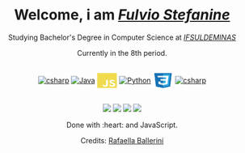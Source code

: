 <div>
  <h1 align="center">Welcome, i am <a href="https://fustsiju.github.io/devfustsiju/"><i>Fulvio Stefanine</i></a></h1>
  <p align="center">Studying Bachelor's Degree in Computer Science at  <a href="https://portal.pas.ifsuldeminas.edu.br"><i>IFSULDEMINAS</i></a>
  <br>
  <p align="center">Currently in the 8th period.</p>
</div>

<div align="center" valign="top"><br>
  <a href="https://github.com/stars/fustsiju/lists/c#"><img align="center" alt="csharp" height="30" width="40" src="https://cdn.jsdelivr.net/gh/devicons/devicon@latest/icons/csharp/csharp-original.svg"></a>
  <a href="https://github.com/stars/fustsiju/lists/java"><img align="center" alt="Java" height="30" width="40" src="https://raw.githubusercontent.com/jmnote/z-icons/master/svg/java.svg"></a>
  <a href="https://github.com/stars/fustsiju/lists/javascript"><img align="center" alt="Js" height="30" width="40" src="https://raw.githubusercontent.com/devicons/devicon/master/icons/javascript/javascript-plain.svg"></a>
  <a href="https://github.com/stars/fustsiju/lists/python"><img align="center" alt="Python" height="30" width="40" src="https://cdn.jsdelivr.net/gh/devicons/devicon/icons/python/python-original-wordmark.svg"></a>
  <a href="https://github.com/stars/fustsiju/lists/css3"><img align="center" alt="CSS" height="30" width="40" src="https://raw.githubusercontent.com/devicons/devicon/master/icons/css3/css3-original.svg"></a>
  <a href="https://github.com/fustsiju/Exerc-cios-C---Segundo-bimestre-BCC"><img align="center" alt="csharp" height="30" width="40" src="https://cdn.jsdelivr.net/gh/devicons/devicon@latest/icons/c/c-original.svg"></a>
          
</div>

<br>

<div align="center">
 
  <a href="https://www.instagram.com/fustsiju/" target="_blank"><img src="https://img.shields.io/badge/-Instagram-%23E4405F?style=for-the-badge&logo=instagram&logoColor=white" target="_blank"></a>
  <a href="https://www.linkedin.com/in/fustsiju/" target="_blank"><img src="https://img.shields.io/badge/-LinkedIn-%230077B5?style=for-the-badge&logo=linkedin&logoColor=white" target="_blank"></a> 
  <a href="mailto:fulviost@gmail.com"><img src="https://img.shields.io/badge/Gmail-D14836?style=for-the-badge&logo=gmail&logoColor=white" target="_blank"></a>
   <a href="https://cssbattle.dev/player/fustsiju"><img src="https://img.shields.io/badge/CSS%20BATTLE-yellow?&style=for-the-badge&logo=css3&logoColor=white" target="_blank"></a>
</div>

<div align="center">
  

</div>

<div align="center">
  <p>Done with :heart: and JavaScript.</p>
  <p>Credits: <a href="https://github.com/rafaballerini">Rafaella Ballerini</a></p>
</div>

